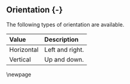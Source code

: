 ## Orientation {-}

The following types of orientation are available.

| **Value** | **Description** |
| :-- | :-- |
| Horizontal | Left and right. |
| Vertical | Up and down. |

\newpage